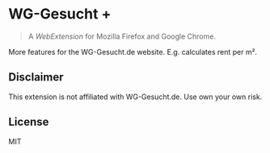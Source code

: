 # WG-Gesucht +

> A *WebExtension* for Mozilla Firefox and Google Chrome.

More features for the WG-Gesucht.de website. E.g. calculates rent per m².

## Disclaimer

This extension is not affiliated with WG-Gesucht.de. Use own your own risk.

## License

MIT